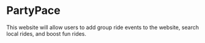 # PartyPace
This website will allow users to add group ride events to the website, search local rides, and boost fun rides.
